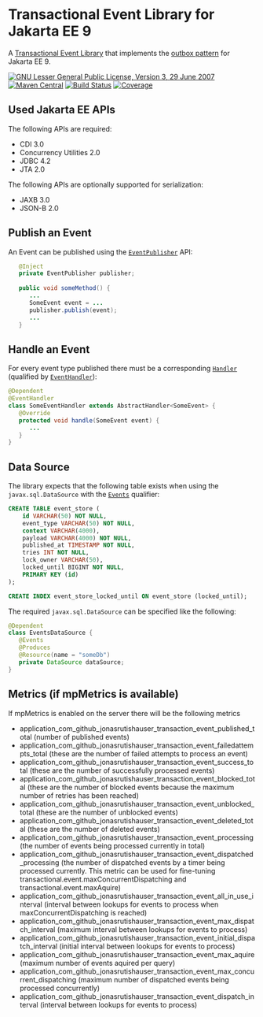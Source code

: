 # Transactional Event Library for Jakarta EE 9

A [Transactional Event Library](https://jonasrutishauser.github.io/transactional-event/) that implements the [outbox pattern](https://microservices.io/patterns/data/transactional-outbox.html) for Jakarta EE 9.

[![GNU Lesser General Public License, Version 3, 29 June 2007](https://img.shields.io/github/license/jonasrutishauser/transactional-event.svg?label=License)](http://www.gnu.org/licenses/lgpl-3.0.txt)
[![Maven Central](https://img.shields.io/maven-central/v/io.github.jonasrutishauser/transactional-event-api.svg?label=Maven%20Central)](http://search.maven.org/#search%7Cga%7C1%7Cg%3A%22io.github.jonasrutishauser%22%20a%3A%22transactional-event-api%22)
[![Build Status](https://img.shields.io/github/actions/workflow/status/jonasrutishauser/transactional-event/ci.yml.svg?label=Build)](https://github.com/jonasrutishauser/transactional-event/actions)
[![Coverage](https://img.shields.io/codecov/c/github/jonasrutishauser/transactional-event/master.svg?label=Coverage)](https://codecov.io/gh/jonasrutishauser/transactional-event)

## Used Jakarta EE APIs
The following APIs are required:
- CDI 3.0
- Concurrency Utilities 2.0
- JDBC 4.2
- JTA 2.0

The following APIs are optionally supported for serialization:
- JAXB 3.0
- JSON-B 2.0

## Publish an Event
An Event can be published using the [`EventPublisher`](https://jonasrutishauser.github.io/transactional-event/snapshot/transactional-event-api/apidocs/?com/github/jonasrutishauser/transactional/event/api/EventPublisher.html) API:

```java
   @Inject
   private EventPublisher publisher;
   
   public void someMethod() {
      ...
      SomeEvent event = ...
      publisher.publish(event);
      ...
   }
```

## Handle an Event
For every event type published there must be a corresponding [`Handler`](https://jonasrutishauser.github.io/transactional-event/snapshot/transactional-event-api/apidocs/?com/github/jonasrutishauser/transactional/event/api/handler/Handler.html) (qualified by [`EventHandler`](https://jonasrutishauser.github.io/transactional-event/snapshot/transactional-event-api/apidocs/?com/github/jonasrutishauser/transactional/event/api/handler/EventHandler.html)):

```java
@Dependent
@EventHandler
class SomeEventHandler extends AbstractHandler<SomeEvent> {
   @Override
   protected void handle(SomeEvent event) {
      ...
   }
}
```

## Data Source
The library expects that the following table exists when using the `javax.sql.DataSource` with the [`Events`](https://jonasrutishauser.github.io/transactional-event/snapshot/transactional-event-api/apidocs/?com/github/jonasrutishauser/transactional/event/api/Events.html) qualifier:

```sql
CREATE TABLE event_store (
	id VARCHAR(50) NOT NULL,
	event_type VARCHAR(50) NOT NULL,
	context VARCHAR(4000),
	payload VARCHAR(4000) NOT NULL,
	published_at TIMESTAMP NOT NULL,
	tries INT NOT NULL,
	lock_owner VARCHAR(50),
	locked_until BIGINT NOT NULL,
	PRIMARY KEY (id)
);

CREATE INDEX event_store_locked_until ON event_store (locked_until);
```

The required `javax.sql.DataSource` can be specified like the following:

```java
@Dependent
class EventsDataSource {
   @Events
   @Produces
   @Resource(name = "someDb")
   private DataSource dataSource;
}
```
## Metrics (if mpMetrics is available)
If mpMetrics is enabled on the server there will be the following metrics
- application_com_github_jonasrutishauser_transaction_event_published_total (number of published events)
- application_com_github_jonasrutishauser_transaction_event_failedattempts_total (these are the number of failed attempts to process an event)
- application_com_github_jonasrutishauser_transaction_event_success_total (these are the number of successfully processed events)
- application_com_github_jonasrutishauser_transaction_event_blocked_total (these are the number of blocked events because the maximum number of retries has been reached)
- application_com_github_jonasrutishauser_transaction_event_unblocked_total (these are the number of unblocked events)
- application_com_github_jonasrutishauser_transaction_event_deleted_total (these are the number of deleted events)
- application_com_github_jonasrutishauser_transaction_event_processing (the number of events being processed currently in total)
- application_com_github_jonasrutishauser_transaction_event_dispatched_processing (the number of dispatched events by a timer being processed currently. This metric can be used for fine-tuning transactional.event.maxConcurrentDispatching and transactional.event.maxAquire)
- application_com_github_jonasrutishauser_transaction_event_all_in_use_interval (interval between lookups for events to process when maxConcurrentDispatching is reached)
- application_com_github_jonasrutishauser_transaction_event_max_dispatch_interval (maximum interval between lookups for events to process)
- application_com_github_jonasrutishauser_transaction_event_initial_dispatch_interval (initial interval between lookups for events to process)
- application_com_github_jonasrutishauser_transaction_event_max_aquire (maximum number of events aquired per query)
- application_com_github_jonasrutishauser_transaction_event_max_concurrent_dispatching (maximum number of dispatched events being processed concurrently)
- application_com_github_jonasrutishauser_transaction_event_dispatch_interval (interval between lookups for events to process)
